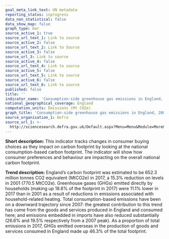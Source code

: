 ```yaml
---
goal_meta_link_text: UN metadata
reporting_status: inprogress
data_non_statistical: false
data_show_map: false
graph_type: bar
source_active_1: true
source_url_text_1: Link to source
source_active_2: false
source_url_text_2: Link to Source
source_active_3: false
source_url_3: Link to source
source_active_4: false
source_url_text_4: Link to source
source_active_5: false
source_url_text_5: Link to source
source_active_6: false
source_url_text_6: Link to source
published: false
title: ''
indicator_name: 'Consumption-side greenhouse gas emissions in England, 2001 to 2017'
national_geographical_coverage: England
computation_units: Emissions (Mt CO2e)
graph_title: 'Consumption-side greenhouse gas emissions in England, 2001 to 2017'
source_organisation_1: Defra
source_url_1: >-
  http://sciencesearch.defra.gov.uk/Default.aspx?Menu=Menu&Module=More&Location=None&ProjectID=20306&FromSearch=Y&Publisher=1&SearchText=ev0279&SortString=ProjectCode&SortOrder=Asc&Paging=10%20-%20Description
---
```

**Short description:** This indicator tracks changes in consumer buying choices as they impact on carbon footprint by looking at the national consumption-based carbon footprint. The indicator will show how consumer preferences and behaviour are impacting on the overall national carbon footprint.

**Trend description:** England’s carbon footprint was estimated to be 652.3 million tonnes CO2 equivalent (MtCO2e) in 2017, a 15.3% reduction on levels in 2001 (770.5 MtCO2e). Greenhouse gases (GHGs) emitted directly by households (making up 18.8% of the footprint in 2017) were 11.1% lower in 2017 than in 2001 as a result of reductions in emissions associated with household-related heating. Total consumption-based emissions have been on a downward trajectory since 2007: the greatest contribution to this trend has come from the goods and services produced in England and consumed here; and emissions embedded in imports have also reduced substantially (26.6% and 19.5% respectively from a 2007 peak). As a proportion of total emissions in 2017, GHGs emitted overseas in the production of goods and services consumed in England made up 46.3% of the total footprint.
